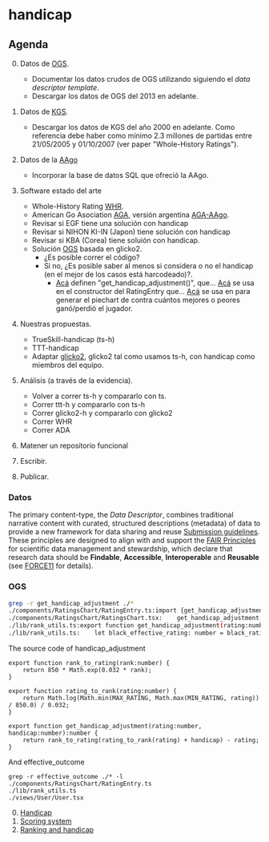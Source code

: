# handicap

## Agenda

0. Datos de [OGS](https://online-go.com/).
    - Documentar los datos crudos de OGS utilizando siguiendo el _data descriptor template_.
    - Descargar los datos de OGS del 2013 en adelante.

0. Datos de [KGS](https://www.gokgs.com/).
    - Descargar los datos de KGS del año 2000 en adelante. Como referencia debe haber como mínimo 2.3 millones de partidas entre 21/05/2005 y 01/10/2007 (ver paper "Whole-History Ratings").

0. Datos de la [AAgo](http://www.go.org.ar/)
    - Incorporar la base de datos SQL que ofreció la AAgo.

0. Software estado del arte
    - Whole-History Rating [WHR](https://pypi.org/project/whole-history-rating/). 
    - American Go Asociation [AGA](https://www.usgo.org/ratings), versión argentina [AGA-AAgo](https://github.com/elsantodel90/RAAGo/tree/master/original-AGA-rating-system/aago-rating-calculator).
    - Revisar si EGF tiene una solución con handicap
    - Revisar si NIHON KI-IN (Japon) tiene solución con handicap
    - Revisar si KBA (Corea) tiene soluión con handicap.
    - Solución [OGS](https://forums.online-go.com/t/ogs-has-a-new-glicko-2-based-rating-system/13058) basada en glicko2. 
        - ¿Es posible correr el código?
        - Si no, ¿Es posible saber al menos si considera o no el handicap (en el mejor de los casos está harcodeado)?.  
            - [Acá](https://github.com/online-go/online-go.com/blob/8d5ffa47ccd2d59ef41454d6141183a9e6408ef9/src/lib/rank_utils.ts) definen "get_handicap_adjustment()", que... [Acá](https://github.com/online-go/online-go.com/blob/2ab4a2e291dd183cfc1d40d7d30d99beb31ca72a/src/components/RatingsChart/RatingEntry.ts) se usa en el constructor del RatingEntry que... [Acá](https://github.com/online-go/online-go.com/blob/978cc50179cc5b93e49a207693c72d2ccc5f148c/src/components/RatingsChart/RatingsChart.tsx) se usa en para generar el piechart de contra cuántos mejores o peores ganó/perdió el jugador.

0. Nuestras propuestas.
    - TrueSkill-handicap (ts-h) 
    - TTT-handicap
    - Adaptar [glicko2](https://github.com/sublee/glicko2), glicko2 tal como usamos ts-h, con handicap como miembros del equipo.

0. Análisis (a través de la evidencia).
    - Volver a correr ts-h y compararlo con ts.
    - Correr ttt-h y compararlo con ts-h
    - Correr glicko2-h y compararlo con glicko2 
    - Correr WHR
    - Correr ADA

0. Matener un repositorio funcional

0. Escribir.

0. Publicar.


### Datos

The primary content-type, the *Data Descriptor*, combines traditional narrative content with curated, structured descriptions (metadata) of data to provide a new framework for data sharing and reuse [Submission guidelines](https://www.nature.com/sdata/publish/submission-guidelines).
These principles are designed to align with and support the [FAIR Principles](https://www.nature.com/articles/sdata201618) for scientific data management and stewardship, which declare that research data should be **Findable**, **Accessible**, **Interoperable** and **Reusable** (see [FORCE11](https://www.force11.org/fairprinciples) for details).


### OGS


```bash
grep -r get_handicap_adjustment ./*
./components/RatingsChart/RatingEntry.ts:import {get_handicap_adjustment, effective_outcome, EffectiveOutcome} from 'rank_utils';
./components/RatingsChart/RatingsChart.tsx:    get_handicap_adjustment,
./lib/rank_utils.ts:export function get_handicap_adjustment(rating:number, handicap:number):number {
./lib/rank_utils.ts:    let black_effective_rating: number = black_rating + get_handicap_adjustment(black_rating, handicap);
```

The source code of handicap\_adjustment

```
export function rank_to_rating(rank:number) {
    return 850 * Math.exp(0.032 * rank);
}

export function rating_to_rank(rating:number) {
    return Math.log(Math.min(MAX_RATING, Math.max(MIN_RATING, rating)) / 850.0) / 0.032;
}

export function get_handicap_adjustment(rating:number, handicap:number):number {
    return rank_to_rating(rating_to_rank(rating) + handicap) - rating;
}
```

And effective_outcome

```
grep -r effective_outcome ./* -l
./components/RatingsChart/RatingEntry.ts
./lib/rank_utils.ts
./views/User/User.tsx
```

0. [Handicap](https://forums.online-go.com/t/does-handicap-affect-how-ranked-games-are-rated/13615)
0. [Scoring system](https://forums.online-go.com/t/scoring-system/17323/7)
0. [Ranking and handicap](https://forums.online-go.com/t/ranking-and-handicaps/17739)

